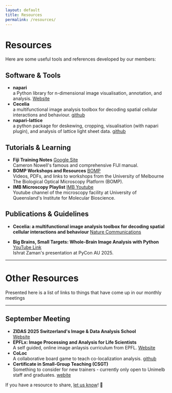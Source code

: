 ```yaml
---
layout: default
title: Resources
permalink: /resources/
---
```


# Resources

Here are some useful tools and references developed by our members:

## Software & Tools
- **napari** <BR>a Python library for n-dimensional image visualisation, annotation, and analysis. [Website](https://napari.org/stable/)  
- **Cecelia** <BR>a multifunctional image analysis toolbox for decoding spatial cellular interactions and behaviour. [github](https://github.com/schienstockd/cecelia)  
- **napari-lattice** <BR>a python package for deskewing, cropping, visualisation (with napari plugin), and analysis of lattice light sheet data. [github](https://github.com/BioimageAnalysisCoreWEHI/napari_lattice)

## Tutorials & Learning
- **Fiji Training Notes** [Google Site](https://sites.google.com/monash.edu/fiji-training-manual)<BR> Cameron Nowell's famous and comprehensive FIJI manual. 
- **BOMP Workshops and Resources** [BOMP](https://microscopy.unimelb.edu.au/optical-microscopy/capabilities/workshops-resources)<BR>Videos, PDFs, and links to workshops from the University of Melbourne The Biological Optical Microscopy Platform (BOMP).
- **IMB Microscopy Playlist** [IMB Youtube](https://www.youtube.com/@IMBMicroscopy)<BR>Youtube channel of the microscopy facility at University of Queensland's Institute for Molecular Bioscience.

## Publications & Guidelines
- **Cecelia: a multifunctional image analysis toolbox for decoding spatial cellular interactions and behaviour** [Nature Communications](https://www.nature.com/articles/s41467-025-57193-y) 

- **Big Brains, Small Targets: Whole-Brain Image Analysis with Python** [YouTube Link](https://www.youtube.com/watch?v=ccLnpjCD5k4)<BR>Ishrat Zaman's presentation at PyCon AU 2025.


<hr class="section-divider">

# Other Resources
 
Presented here is a list of links to things that have come up in our monthly meetings 
<hr class="section-divider">

## September Meeting 
- **ZIDAS 2025 Switzerland's Image & Data Analysis School**<BR> [Website](https://2025.zidas.org/)
- **EPFLx: Image Processing and Analysis for Life Scientists** <BR>A self guided, online image anlaysis curriculum from EPFL. [Website](https://www.edx.org/learn/image-analysis/ecole-polytechnique-federale-de-lausanne-image-processing-and-analysis-for-life-scientists)
- **CoLoc** <BR> A collaborative board game to teach co-localization analysis. [github](https://github.com/BIOP/coLoc)
- **Certificate in Small-Group Teaching (CSGT)** <BR> Something to consider for new trainers - currently only open to Unimelb staff and graduates. [webite](https://melbourne-cshe.unimelb.edu.au/pd/teaching-learning-and-assessment/certificate-in-small-group-teaching)



If you have a resource to share, [let us know](/contact/)! 🚀
